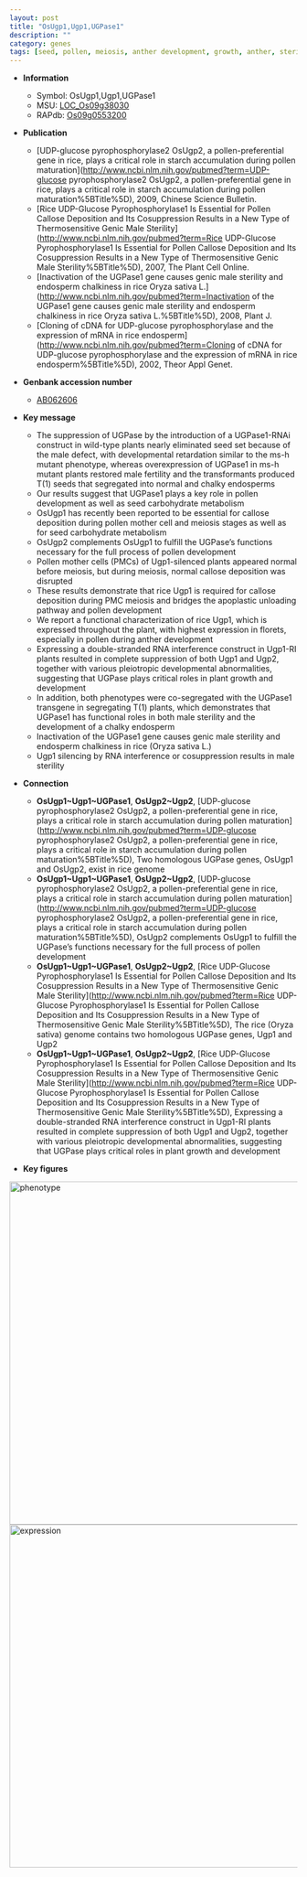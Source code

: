 ```yaml
---
layout: post
title: "OsUgp1,Ugp1,UGPase1"
description: ""
category: genes
tags: [seed, pollen, meiosis, anther development, growth, anther, sterility, endosperm, fertility]
---
```


* **Information**  
    + Symbol: OsUgp1,Ugp1,UGPase1  
    + MSU: [LOC_Os09g38030](http://rice.plantbiology.msu.edu/cgi-bin/ORF_infopage.cgi?orf=LOC_Os09g38030)  
    + RAPdb: [Os09g0553200](http://rapdb.dna.affrc.go.jp/viewer/gbrowse_details/irgsp1?name=Os09g0553200)  

* **Publication**  
    + [UDP-glucose pyrophosphorylase2 OsUgp2, a pollen-preferential gene in rice, plays a critical role in starch accumulation during pollen maturation](http://www.ncbi.nlm.nih.gov/pubmed?term=UDP-glucose pyrophosphorylase2 OsUgp2, a pollen-preferential gene in rice, plays a critical role in starch accumulation during pollen maturation%5BTitle%5D), 2009, Chinese Science Bulletin.
    + [Rice UDP-Glucose Pyrophosphorylase1 Is Essential for Pollen Callose Deposition and Its Cosuppression Results in a New Type of Thermosensitive Genic Male Sterility](http://www.ncbi.nlm.nih.gov/pubmed?term=Rice UDP-Glucose Pyrophosphorylase1 Is Essential for Pollen Callose Deposition and Its Cosuppression Results in a New Type of Thermosensitive Genic Male Sterility%5BTitle%5D), 2007, The Plant Cell Online.
    + [Inactivation of the UGPase1 gene causes genic male sterility and endosperm chalkiness in rice Oryza sativa L.](http://www.ncbi.nlm.nih.gov/pubmed?term=Inactivation of the UGPase1 gene causes genic male sterility and endosperm chalkiness in rice Oryza sativa L.%5BTitle%5D), 2008, Plant J.
    + [Cloning of cDNA for UDP-glucose pyrophosphorylase and the expression of mRNA in rice endosperm](http://www.ncbi.nlm.nih.gov/pubmed?term=Cloning of cDNA for UDP-glucose pyrophosphorylase and the expression of mRNA in rice endosperm%5BTitle%5D), 2002, Theor Appl Genet.

* **Genbank accession number**  
    + [AB062606](http://www.ncbi.nlm.nih.gov/nuccore/AB062606)

* **Key message**  
    + The suppression of UGPase by the introduction of a UGPase1-RNAi construct in wild-type plants nearly eliminated seed set because of the male defect, with developmental retardation similar to the ms-h mutant phenotype, whereas overexpression of UGPase1 in ms-h mutant plants restored male fertility and the transformants produced T(1) seeds that segregated into normal and chalky endosperms
    + Our results suggest that UGPase1 plays a key role in pollen development as well as seed carbohydrate metabolism
    + OsUgp1 has recently been reported to be essential for callose deposition during pollen mother cell and meiosis stages as well as for seed carbohydrate metabolism
    + OsUgp2 complements OsUgp1 to fulfill the UGPase’s functions necessary for the full process of pollen development
    + Pollen mother cells (PMCs) of Ugp1-silenced plants appeared normal before meiosis, but during meiosis, normal callose deposition was disrupted
    + These results demonstrate that rice Ugp1 is required for callose deposition during PMC meiosis and bridges the apoplastic unloading pathway and pollen development
    + We report a functional characterization of rice Ugp1, which is expressed throughout the plant, with highest expression in florets, especially in pollen during anther development
    + Expressing a double-stranded RNA interference construct in Ugp1-RI plants resulted in complete suppression of both Ugp1 and Ugp2, together with various pleiotropic developmental abnormalities, suggesting that UGPase plays critical roles in plant growth and development
    + In addition, both phenotypes were co-segregated with the UGPase1 transgene in segregating T(1) plants, which demonstrates that UGPase1 has functional roles in both male sterility and the development of a chalky endosperm
    + Inactivation of the UGPase1 gene causes genic male sterility and endosperm chalkiness in rice (Oryza sativa L.)
    + Ugp1 silencing by RNA interference or cosuppression results in male sterility

* **Connection**  
    + __OsUgp1~Ugp1~UGPase1__, __OsUgp2~Ugp2__, [UDP-glucose pyrophosphorylase2 OsUgp2, a pollen-preferential gene in rice, plays a critical role in starch accumulation during pollen maturation](http://www.ncbi.nlm.nih.gov/pubmed?term=UDP-glucose pyrophosphorylase2 OsUgp2, a pollen-preferential gene in rice, plays a critical role in starch accumulation during pollen maturation%5BTitle%5D),  Two homologous UGPase genes, OsUgp1 and OsUgp2, exist in rice genome
    + __OsUgp1~Ugp1~UGPase1__, __OsUgp2~Ugp2__, [UDP-glucose pyrophosphorylase2 OsUgp2, a pollen-preferential gene in rice, plays a critical role in starch accumulation during pollen maturation](http://www.ncbi.nlm.nih.gov/pubmed?term=UDP-glucose pyrophosphorylase2 OsUgp2, a pollen-preferential gene in rice, plays a critical role in starch accumulation during pollen maturation%5BTitle%5D),  OsUgp2 complements OsUgp1 to fulfill the UGPase’s functions necessary for the full process of pollen development
    + __OsUgp1~Ugp1~UGPase1__, __OsUgp2~Ugp2__, [Rice UDP-Glucose Pyrophosphorylase1 Is Essential for Pollen Callose Deposition and Its Cosuppression Results in a New Type of Thermosensitive Genic Male Sterility](http://www.ncbi.nlm.nih.gov/pubmed?term=Rice UDP-Glucose Pyrophosphorylase1 Is Essential for Pollen Callose Deposition and Its Cosuppression Results in a New Type of Thermosensitive Genic Male Sterility%5BTitle%5D),  The rice (Oryza sativa) genome contains two homologous UGPase genes, Ugp1 and Ugp2
    + __OsUgp1~Ugp1~UGPase1__, __OsUgp2~Ugp2__, [Rice UDP-Glucose Pyrophosphorylase1 Is Essential for Pollen Callose Deposition and Its Cosuppression Results in a New Type of Thermosensitive Genic Male Sterility](http://www.ncbi.nlm.nih.gov/pubmed?term=Rice UDP-Glucose Pyrophosphorylase1 Is Essential for Pollen Callose Deposition and Its Cosuppression Results in a New Type of Thermosensitive Genic Male Sterility%5BTitle%5D),  Expressing a double-stranded RNA interference construct in Ugp1-RI plants resulted in complete suppression of both Ugp1 and Ugp2, together with various pleiotropic developmental abnormalities, suggesting that UGPase plays critical roles in plant growth and development

* **Key figures**  
<img src="http://ricencode.github.io/images/UGPase1.pheno.png" alt="phenotype"  style="width: 600px;"/>

<img src="http://ricencode.github.io/images/UGPase1.exp.png" alt="expression"  style="width: 600px;"/>



